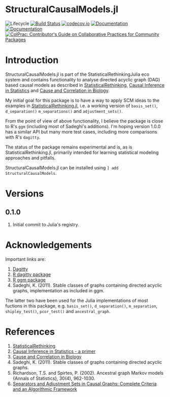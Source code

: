 # StructuralCausalModels.jl

![Lifecycle](https://img.shields.io/badge/lifecycle-experimental-orange.svg)<!--
![Lifecycle](https://img.shields.io/badge/lifecycle-maturing-blue.svg)
![Lifecycle](https://img.shields.io/badge/lifecycle-stable-green.svg)
![Lifecycle](https://img.shields.io/badge/lifecycle-retired-orange.svg)
![Lifecycle](https://img.shields.io/badge/lifecycle-archived-red.svg)
![Lifecycle](https://img.shields.io/badge/lifecycle-dormant-blue.svg) -->
[![Build Status](https://travis-ci.com/StatisticalRethinkingJulia/StructuralCausalModels.jl.svg?branch=master)](https://travis-ci.com/StatisticalRethinkingJulia/StructuralCausalModels.jl)
[![codecov.io](http://codecov.io/github/StatisticalRethinkingJulia/StructuralCausalModels.jl/coverage.svg?branch=master)](http://codecov.io/github/StatisticalRethinkingJulia/StructuralCausalModels.jl?branch=master)
[![Documentation](https://img.shields.io/badge/docs-stable-blue.svg)](https://StatisticalRethinkingJulia.github.io/StructuralCausalModels.jl/stable)
[![Documentation](https://img.shields.io/badge/docs-master-blue.svg)](https://StatisticalRethinkingJulia.github.io/StructuralCausalModels.jl/dev)
[![ColPrac: Contributor's Guide on Collaborative Practices for Community Packages](https://img.shields.io/badge/ColPrac-Contributor's%20Guide-blueviolet)](https://github.com/SciML/ColPrac)

# Introduction

StructuralCausalModels.jl is part of the StatisticalRethinkingJulia eco system and contains functionality to analyse directed acyclic graph (DAG) based causal models as described in [StatisticalRethinking](https://xcelab.net/rm/statistical-rethinking/), [Causal Inference in Statistics](http://bcs.wiley.com/he-bcs/Books?action=index&bcsId=10288&itemId=1119186846) and [Cause and Correlation in Biology](https://www.cambridge.org/core/books/cause-and-correlation-in-biology/247799189B31939D24BC0F61FD59E9BB#).

My initial goal for this package is to have a way to apply SCM ideas to the examples in [StatisticalRethinking.jl](https://github.com/StatisticalRethinkingJulia), i.e. a working version of `basis_set()`, `d_separation()` `m_separations()` and `adjustment_sets()`.

From the point of view of above functionality, I believe the package is close to R's `ggm` (including most of Sadeghi's additions). I'm hoping version 1.0.0 has a similar API but many more test cases, including more comparisons with R's `dagitty`.

The status of the package remains experimental and is, as is StatisticalRethinking.jl, primarily intended for learning statistical modeling approaches and pitfalls.

StructuralCausalModels.jl can be installed using
`] add StructuralCausalModels`.

# Versions

## 0.1.0

1. Initial commit to Julia's registry.

# Acknowledgements

Important links are:

1. [Dagitty](http://www.dagitty.net/)
2. [R dagitty package](https://cran.r-project.org/web/packages/dagitty/index.html)
3. [R ggm package](https://cran.r-project.org/web/packages/ggm/index.html)
4. Sadeghi, K. (2011). Stable classes of graphs containing directed acyclic
graphs, implementation as included in ggm.

The latter two have been used for the Julia implementations of most fuctions
in this package, e.g. `basis_set()`, `d_separation()`, `m_separation`,
`shipley_test()`, `pcor_test()` and `ancestral_graph`.


# References

1. [StatisticalRethinking](https://xcelab.net/rm/statistical-rethinking/)
2. [Causal Inference in Statistics - a primer](https://www.wiley.com/en-us/Causal+Inference+in+Statistics%3A+A+Primer-p-9781119186847)
3. [Cause and Correlation in Biology](https://www.cambridge.org/core/books/cause-and-correlation-in-biology/247799189B31939D24BC0F61FD59E9BB#)
4. Sadeghi, K. (2011). Stable classes of graphs containing directed acyclic
graphs.
5. Richardson, T.S. and Spirtes, P. (2002).  Ancestral graph Markov
models {Annals of Statistics}, 30(4), 962-1030.
6. [Separators and Adjustment Sets in Causal Graphs: Complete Criteria and an Algorithmic Framework](https://doi.org/10.1016/j.artint.2018.12.006)

